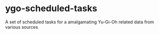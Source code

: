 # ygo-scheduled-tasks
A set of scheduled tasks for a amalgamating Yu-Gi-Oh related data from various sources

